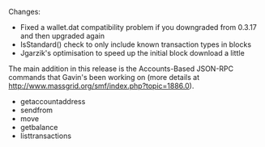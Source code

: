 Changes:
* Fixed a wallet.dat compatibility problem if you downgraded from 0.3.17 and then upgraded again
* IsStandard() check to only include known transaction types in blocks
* Jgarzik's optimisation to speed up the initial block download a little

The main addition in this release is the Accounts-Based JSON-RPC commands that Gavin's been working on (more details at http://www.massgrid.org/smf/index.php?topic=1886.0).  
* getaccountaddress
* sendfrom
* move
* getbalance
* listtransactions
